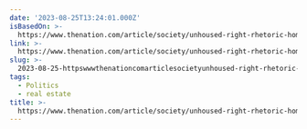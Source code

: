 ```yaml
---
date: '2023-08-25T13:24:01.000Z'
isBasedOn: >-
  https://www.thenation.com/article/society/unhoused-right-rhetoric-homelessness/
link: >-
  https://www.thenation.com/article/society/unhoused-right-rhetoric-homelessness/
slug: >-
  2023-08-25-httpswwwthenationcomarticlesocietyunhoused-right-rhetoric-homelessness
tags:
  - Politics
  - real estate
title: >-
  https://www.thenation.com/article/society/unhoused-right-rhetoric-homelessness/
---
```



